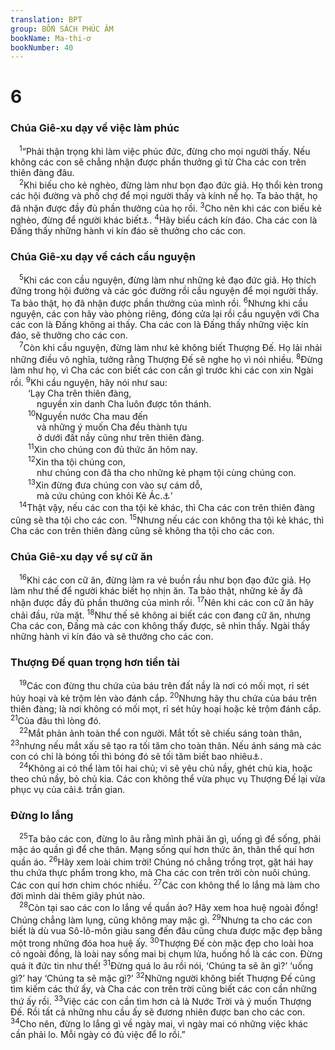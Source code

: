 ```yaml
---
translation: BPT
group: BỐN SÁCH PHÚC ÂM
bookName: Ma-thi-ơ 
bookNumber: 40
---
```


<div class="title"><h1>6</h1><h3>Chúa Giê-xu dạy về việc làm phúc</h3></div>
<span class="verse mat_6_1"> <sup>1</sup>“Phải thận trọng khi làm việc phúc đức, đừng cho mọi người thấy. Nếu không các con sẽ chẳng nhận được phần thưởng gì từ Cha các con trên thiên đàng đâu.<br/></span>
<span class="verse mat_6_2"> <sup>2</sup>Khi biếu cho kẻ nghèo, đừng làm như bọn đạo đức giả. Họ thổi kèn trong các hội đường và phố chợ để mọi người thấy và kính nể họ. Ta bảo thật, họ đã nhận được đầy đủ phần thưởng của họ rồi.</span>
<span class="verse mat_6_3"><sup>3</sup>Cho nên khi các con biếu kẻ nghèo, đừng để người khác biết<a data-toggle="tooltip" data-placement="bottom" title="Nguyên văn, “đừng để tay trái biết tay phải làm gì.”">⚓</a>.</span>
<span class="verse mat_6_4"><sup>4</sup>Hãy biếu cách kín đáo. Cha các con là Đấng thấy những hành vi kín đáo sẽ thưởng cho các con.<br/></span>
<div class="title"><h3>Chúa Giê-xu dạy về cách cầu nguyện</h3></div>
<span class="verse mat_6_5"> <sup>5</sup>Khi các con cầu nguyện, đừng làm như những kẻ đạo đức giả. Họ thích đứng trong hội đường và các góc đường rồi cầu nguyện để mọi người thấy. Ta bảo thật, họ đã nhận được phần thưởng của mình rồi.</span>
<span class="verse mat_6_6"><sup>6</sup>Nhưng khi cầu nguyện, các con hãy vào phòng riêng, đóng cửa lại rồi cầu nguyện với Cha các con là Đấng không ai thấy. Cha các con là Đấng thấy những việc kín đáo, sẽ thưởng cho các con.<br/></span>
<span class="verse mat_6_7"> <sup>7</sup>Còn khi cầu nguyện, đừng làm như kẻ không biết Thượng Đế. Họ lải nhải những điều vô nghĩa, tưởng rằng Thượng Đế sẽ nghe họ vì nói nhiều.</span>
<span class="verse mat_6_8"><sup>8</sup>Đừng làm như họ, vì Cha các con biết các con cần gì trước khi các con xin Ngài rồi.</span>
<span class="verse mat_6_9"><sup>9</sup>Khi cầu nguyện, hãy nói như sau:<br/>  ‘Lạy Cha trên thiên đàng,<br/>   nguyền xin danh Cha luôn được tôn thánh.<br/></span>
<span class="verse mat_6_10">  <sup>10</sup>Nguyền nước Cha mau đến<br/>   và những ý muốn Cha đều thành tựu<br/>   ở dưới đất nầy cũng như trên thiên đàng.<br/></span>
<span class="verse mat_6_11">  <sup>11</sup>Xin cho chúng con đủ thức ăn hôm nay.<br/></span>
<span class="verse mat_6_12">  <sup>12</sup>Xin tha tội chúng con,<br/>   như chúng con đã tha cho những kẻ phạm tội cùng chúng con.<br/></span>
<span class="verse mat_6_13">  <sup>13</sup>Xin đừng đưa chúng con vào sự cám dỗ,<br/>   mà cứu chúng con khỏi Kẻ Ác.<a data-toggle="tooltip" data-placement="bottom" title="Vài bản Hi-lạp thêm: “Vì nước, quyền năng, và vinh hiển thuộc về Ngài cho đến đời đời. A-men.”">⚓</a>’<br/></span>
<span class="verse mat_6_14"> <sup>14</sup>Thật vậy, nếu các con tha tội kẻ khác, thì Cha các con trên thiên đàng cũng sẽ tha tội cho các con.</span>
<span class="verse mat_6_15"><sup>15</sup>Nhưng nếu các con không tha tội kẻ khác, thì Cha các con trên thiên đàng cũng sẽ không tha tội cho các con.<br/></span>
<div class="title"><h3>Chúa Giê-xu dạy về sự cữ ăn</h3></div>
<span class="verse mat_6_16"> <sup>16</sup>Khi các con cữ ăn, đừng làm ra vẻ buồn rầu như bọn đạo đức giả. Họ làm như thế để người khác biết họ nhịn ăn. Ta bảo thật, những kẻ ấy đã nhận được đầy đủ phần thưởng của mình rồi.</span>
<span class="verse mat_6_17"><sup>17</sup>Nên khi các con cữ ăn hãy chải đầu, rửa mặt.</span>
<span class="verse mat_6_18"><sup>18</sup>Như thế sẽ không ai biết các con đang cữ ăn, nhưng Cha các con, Đấng mà các con không thấy được, sẽ nhìn thấy. Ngài thấy những hành vi kín đáo và sẽ thưởng cho các con.<br/></span>
<div class="title"><h3>Thượng Đế quan trọng hơn tiền tài</h3></div>
<span class="verse mat_6_19"> <sup>19</sup>Các con đừng thu chứa của báu trên đất nầy là nơi có mối mọt, rỉ sét hủy hoại và kẻ trộm lẻn vào đánh cắp.</span>
<span class="verse mat_6_20"><sup>20</sup>Nhưng hãy thu chứa của báu trên thiên đàng; là nơi không có mối mọt, rỉ sét hủy hoại hoặc kẻ trộm đánh cắp.</span>
<span class="verse mat_6_21"><sup>21</sup>Của đâu thì lòng đó.<br/></span>
<span class="verse mat_6_22"> <sup>22</sup>Mắt phản ảnh toàn thể con người. Mắt tốt sẽ chiếu sáng toàn thân,</span>
<span class="verse mat_6_23"><sup>23</sup>nhưng nếu mắt xấu sẽ tạo ra tối tăm cho toàn thân. Nếu ánh sáng mà các con có chỉ là bóng tối thì bóng đó sẽ tối tăm biết bao nhiêu<a data-toggle="tooltip" data-placement="bottom" title="Nguyên văn, “Mắt là đèn của thân thể. Cho nên nếu mắt ngươi tinh sạch thì toàn thân ngươi sẽ sáng. Nhưng nếu mắt ngươi xấu thì toàn thân ngươi sẽ tối tăm. Vì thế nếu sự sáng trong ngươi chỉ là bóng tối thì sự tối tăm sẽ lớn đến mức nào.”">⚓</a>.<br/></span>
<span class="verse mat_6_24"> <sup>24</sup>Không ai có thể làm tôi hai chủ; vì sẽ yêu chủ nầy, ghét chủ kia, hoặc theo chủ nầy, bỏ chủ kia. Các con không thể vừa phục vụ Thượng Đế lại vừa phục vụ của cải<a data-toggle="tooltip" data-placement="bottom" title="Nguyên văn, “tiền tài” hay “ma-môn,” tiếng A-ram có nghĩa là “của cải.”">⚓</a> trần gian.<br/></span>
<div class="title"><h3>Đừng lo lắng</h3></div>
<span class="verse mat_6_25"> <sup>25</sup>Ta bảo các con, đừng lo âu rằng mình phải ăn gì, uống gì để sống, phải mặc áo quần gì để che thân. Mạng sống quí hơn thức ăn, thân thể quí hơn quần áo.</span>
<span class="verse mat_6_26"><sup>26</sup>Hãy xem loài chim trời! Chúng nó chẳng trồng trọt, gặt hái hay thu chứa thực phẩm trong kho, mà Cha các con trên trời còn nuôi chúng. Các con quí hơn chim chóc nhiều.</span>
<span class="verse mat_6_27"><sup>27</sup>Các con không thể lo lắng mà làm cho đời mình dài thêm giây phút nào.<br/></span>
<span class="verse mat_6_28"> <sup>28</sup>Còn tại sao các con lo lắng về quần áo? Hãy xem hoa huệ ngoài đồng! Chúng chẳng làm lụng, cũng không may mặc gì.</span>
<span class="verse mat_6_29"><sup>29</sup>Nhưng ta cho các con biết là dù vua Sô-lô-môn giàu sang đến đâu cũng chưa được mặc đẹp bằng một trong những đóa hoa huệ ấy.</span>
<span class="verse mat_6_30"><sup>30</sup>Thượng Đế còn mặc đẹp cho loài hoa cỏ ngoài đồng, là loài nay sống mai bị chụm lửa, huống hồ là các con. Đừng quá ít đức tin như thế!</span>
<span class="verse mat_6_31"><sup>31</sup>Đừng quá lo âu rồi nói, ‘Chúng ta sẽ ăn gì?’ ‘uống gì?’ hay ‘Chúng ta sẽ mặc gì?’</span>
<span class="verse mat_6_32"><sup>32</sup>Những người không biết Thượng Đế cũng tìm kiếm các thứ ấy, và Cha các con trên trời cũng biết các con cần những thứ ấy rồi.</span>
<span class="verse mat_6_33"><sup>33</sup>Việc các con cần tìm hơn cả là Nước Trời và ý muốn Thượng Đế. Rồi tất cả những nhu cầu ấy sẽ đương nhiên được ban cho các con.</span>
<span class="verse mat_6_34"><sup>34</sup>Cho nên, đừng lo lắng gì về ngày mai, vì ngày mai có những việc khác cần phải lo. Mỗi ngày có đủ việc để lo rồi.”<br/></span>
